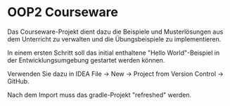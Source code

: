 # OOP2 Courseware

Das Courseware-Projekt dient dazu die Beispiele und Musterlösungen aus dem Unterricht zu verwalten und die Übungsbeispiele zu implementieren.

In einem ersten Schritt soll das initial enthaltene "Hello World"-Beispiel in der Entwicklungsumgebung gestartet werden können.

Verwenden Sie dazu in IDEA File -> New -> Project from Version Control -> GitHub.

Nach dem Import muss das gradle-Projekt "refreshed" werden.

